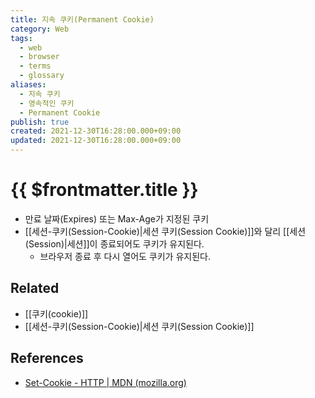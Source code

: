```yaml
---
title: 지속 쿠키(Permanent Cookie)
category: Web
tags:
  - web
  - browser
  - terms
  - glossary
aliases:
  - 지속 쿠키
  - 영속적인 쿠키
  - Permanent Cookie
publish: true
created: 2021-12-30T16:28:00.000+09:00
updated: 2021-12-30T16:28:00.000+09:00
---
```


# {{ $frontmatter.title }}

- 만료 날짜(Expires) 또는 Max-Age가 지정된 쿠키
- [[세션-쿠키(Session-Cookie)|세션 쿠키(Session Cookie)]]와 달리 [[세션(Session)|세션]]이 종료되어도 쿠키가 유지된다.
  - 브라우저 종료 후 다시 열어도 쿠키가 유지된다.

## Related

- [[쿠키(cookie)]]
- [[세션-쿠키(Session-Cookie)|세션 쿠키(Session Cookie)]]

## References

- [Set-Cookie - HTTP | MDN (mozilla.org)](https://developer.mozilla.org/ko/docs/Web/HTTP/Headers/Set-Cookie#%EB%94%94%EB%A0%89%ED%8B%B0%EB%B8%8C)
